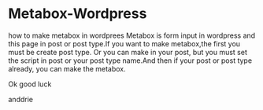 Metabox-Wordpress
=================

how to make metabox in wordprees
Metabox is form input in wordpress and this page in post or post type.If you want to make metabox,the first you must be create post type. Or you can make in your post, but you must set the script in post or your post type name.And then if your post or post type already, you can make the metabox.


Ok good luck


anddrie
